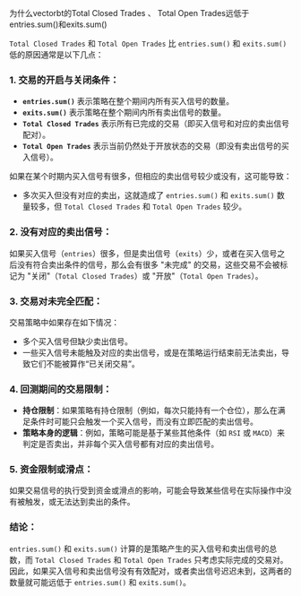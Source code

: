 为什么vectorbt的Total Closed Trades          、  Total Open Trades远低于entries.sum()和exits.sum()



`Total Closed Trades` 和 `Total Open Trades` 比 `entries.sum()` 和 `exits.sum()` 低的原因通常是以下几点：

### 1. **交易的开启与关闭条件**：

-   **`entries.sum()`** 表示策略在整个期间内所有买入信号的数量。
-   **`exits.sum()`** 表示策略在整个期间内所有卖出信号的数量。
-   **`Total Closed Trades`** 表示所有已完成的交易（即买入信号和对应的卖出信号配对）。
-   **`Total Open Trades`** 表示当前仍然处于开放状态的交易（即没有卖出信号的买入信号）。

如果在某个时期内买入信号有很多，但相应的卖出信号较少或没有，这可能导致：

-   多次买入但没有对应的卖出，这就造成了 `entries.sum()` 和 `exits.sum()` 数量较多，但 `Total Closed Trades` 和 `Total Open Trades` 较少。

### 2. **没有对应的卖出信号**：

如果买入信号（`entries`）很多，但是卖出信号（`exits`）少，或者在买入信号之后没有符合卖出条件的信号，那么会有很多 "未完成" 的交易，这些交易不会被标记为 "关闭"（`Total Closed Trades`）或 "开放"（`Total Open Trades`）。

### 3. **交易对未完全匹配**：

交易策略中如果存在如下情况：

-   多个买入信号但缺少卖出信号。
-   一些买入信号未能触及对应的卖出信号，或是在策略运行结束前无法卖出，导致它们不能被算作“已关闭交易”。

### 4. **回测期间的交易限制**：

-   **持仓限制**：如果策略有持仓限制（例如，每次只能持有一个仓位），那么在满足条件时可能只会触发一个买入信号，而没有立即匹配的卖出信号。
-   **策略本身的逻辑**：例如，策略可能是基于某些其他条件（如 `RSI` 或 `MACD`）来判定是否卖出，并非每个买入信号都有对应的卖出信号。

### 5. **资金限制或滑点**：

如果交易信号的执行受到资金或滑点的影响，可能会导致某些信号在实际操作中没有被触发，或无法达到卖出的条件。

### 结论：

`entries.sum()` 和 `exits.sum()` 计算的是策略产生的买入信号和卖出信号的总数，而 `Total Closed Trades` 和 `Total Open Trades` 只考虑实际完成的交易对。因此，如果买入信号和卖出信号没有有效配对，或者卖出信号迟迟未到，这两者的数量就可能远低于 `entries.sum()` 和 `exits.sum()`。